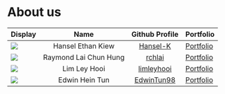 
# About us

| Display                                             |         Name          |               Github Profile                | Portfolio                                                                    |
|-----------------------------------------------------|:---------------------:|:-------------------------------------------:|:-----------------------------------------------------------------------------|
| ![](https://via.placeholder.com/100.png?text=Photo) |   Hansel Ethan Kiew   |   [Hansel-K](https://github.com/Hansel-K)   | [Portfolio](https://ay2425s2-cs2113-w12-4.github.io/tp/team/hansel-k.html)   |
| ![](https://via.placeholder.com/100.png?text=Photo) | Raymond Lai Chun Hung |     [rchlai](https://github.com/rchlai)     | [Portfolio](https://ay2425s2-cs2113-w12-4.github.io/tp/team/rchlai.html)     |
| ![](https://via.placeholder.com/100.png?text=Photo) |     Lim Ley Hooi      | [limleyhooi](https://github.com/limleyhooi) | [Portfolio](https://ay2425s2-cs2113-w12-4.github.io/tp/team/limleyhooi.html) |
| ![](https://via.placeholder.com/100.png?text=Photo) |    Edwin Hein Tun     | [EdwinTun98](https://github.com/EdwinTun98) | [Portfolio](https://ay2425s2-cs2113-w12-4.github.io/tp/team/edwintun98.html) |

